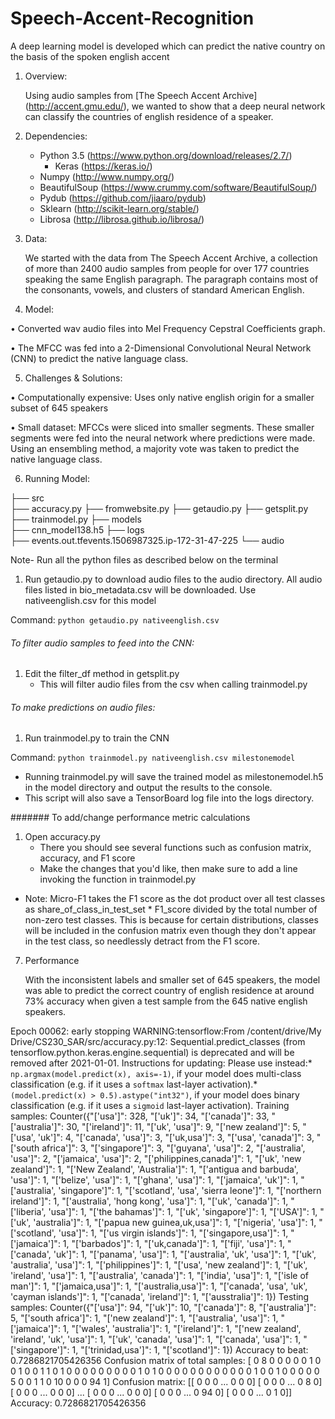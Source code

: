 # Speech-Accent-Recognition
A deep learning model is developed which can predict the native country on the basis of the spoken english accent


1. Overview:

	Using audio samples from [The Speech Accent Archive] (http://accent.gmu.edu/), we wanted to show that a deep neural network can classify the countries of english residence of a speaker.

2. Dependencies:

  	* Python 3.5 (https://www.python.org/download/releases/2.7/)
 	  * Keras (https://keras.io/)
  	* Numpy (http://www.numpy.org/)
  	* BeautifulSoup (https://www.crummy.com/software/BeautifulSoup/)
   	* Pydub (https://github.com/jiaaro/pydub)
  	* Sklearn (http://scikit-learn.org/stable/)
  	* Librosa (http://librosa.github.io/librosa/)

3. Data:

	We started with the data from The Speech Accent Archive, a collection of more than 2400 audio samples from people for over 177 countries speaking the same English paragraph. 	The paragraph contains most of the consonants, vowels, and clusters of standard American English.

4. Model:

•	Converted wav audio files into Mel Frequency Cepstral Coefficients graph.

•	The MFCC was fed into a 2-Dimensional Convolutional Neural Network (CNN) to predict the native language class.

5. Challenges & Solutions:

•	Computationally expensive: Uses only native english origin for a smaller subset of 645 speakers

• Small dataset: MFCCs were sliced into smaller segments. These smaller segments were fed into the neural network where predictions were made. Using an ensembling method, a majority vote was taken to predict the native language class.


6. Running Model:
  
  ├── src   
        ├── accuracy.py
        ├── fromwebsite.py
        ├── getaudio.py
        ├── getsplit.py
        ├── trainmodel.py
  ├── models  
       ├── cnn_model138.h5
  ├── logs  
       ├── events.out.tfevents.1506987325.ip-172-31-47-225
  └── audio

Note- Run all the python files as described below on the terminal


1. Run getaudio.py to download audio files to the audio directory. All audio files listed in bio_metadata.csv will be downloaded. Use nativeenglish.csv for this model

Command: `python getaudio.py nativeenglish.csv` 

###### To filter audio samples to feed into the CNN:

1. Edit the filter_df method in getsplit.py
    * This will filter audio files from the csv when calling trainmodel.py

###### To make predictions on audio files:

1. Run trainmodel.py to train the CNN

Command: `python trainmodel.py nativeenglish.csv milestonemodel`

  * Running trainmodel.py will save the trained model as milestonemodel.h5 in the model directory and output the results to the console.
  * This script will also save a TensorBoard log file into the logs directory.
  
####### To add/change performance metric calculations

1. Open accuracy.py
	* There you should see several functions such as confusion matrix, accuracy, and F1 score
	* Make the changes that you'd like, then make sure to add a line invoking the function in trainmodel.py
	
  * Note: Micro-F1 takes the F1 score as the dot product over all test classes as share_of_class_in_test_set * F1_score divided by the total number of non-zero test classes. This is because for certain distributions, classes will be included in the confusion matrix even though they don't appear in the test class, so needlessly detract from the F1 score.
	

7. Performance

	With the inconsistent labels and smaller set of 645 speakers, the model was able to predict the correct country of english residence at around 73% accuracy when given a test sample from the 645 native english speakers.

Epoch 00062: early stopping
WARNING:tensorflow:From /content/drive/My Drive/CS230_SAR/src/accuracy.py:12: Sequential.predict_classes (from tensorflow.python.keras.engine.sequential) is deprecated and will be removed after 2021-01-01.
Instructions for updating:
Please use instead:* `np.argmax(model.predict(x), axis=-1)`,   if your model does multi-class classification   (e.g. if it uses a `softmax` last-layer activation).* `(model.predict(x) > 0.5).astype("int32")`,   if your model does binary classification   (e.g. if it uses a `sigmoid` last-layer activation).
Training samples: Counter({"['usa']": 328, "['uk']": 34, "['canada']": 33, "['australia']": 30, "['ireland']": 11, "['uk', 'usa']": 9, "['new zealand']": 5, "['usa', 'uk']": 4, "['canada', 'usa']": 3, "['uk,usa']": 3, "['usa', 'canada']": 3, "['south africa']": 3, "['singapore']": 3, "['guyana', 'usa']": 2, "['australia', 'usa']": 2, "['jamaica', 'usa']": 2, "['philippines,canada']": 1, "['uk', 'new zealand']": 1, "['New Zealand', 'Australia']": 1, "['antigua and barbuda', 'usa']": 1, "['belize', 'usa']": 1, "['ghana', 'usa']": 1, "['jamaica', 'uk']": 1, "['australia', 'singapore']": 1, "['scotland', 'usa', 'sierra leone']": 1, "['northern ireland']": 1, "['australia', 'hong kong', 'usa']": 1, "['uk', 'canada']": 1, "['liberia', 'usa']": 1, "['the bahamas']": 1, "['uk', 'singapore']": 1, "['USA']": 1, "['uk', 'australia']": 1, "['papua new guinea,uk,usa']": 1, "['nigeria', 'usa']": 1, "['scotland', 'usa']": 1, "['us virgin islands']": 1, "['singapore,usa']": 1, "['jamaica']": 1, "['barbados']": 1, "['uk,canada']": 1, "['fiji', 'usa']": 1, "['canada', 'uk']": 1, "['panama', 'usa']": 1, "['australia', 'uk', 'usa']": 1, "['uk', 'australia', 'usa']": 1, "['philippines']": 1, "['usa', 'new zealand']": 1, "['uk', 'ireland', 'usa']": 1, "['australia', 'canada']": 1, "['india', 'usa']": 1, "['isle of man']": 1, "['jamaica,usa']": 1, "['australia,usa']": 1, "['canada', 'usa', 'uk', 'cayman islands']": 1, "['canada', 'ireland']": 1, "['ausstralia']": 1})
Testing samples: Counter({"['usa']": 94, "['uk']": 10, "['canada']": 8, "['australia']": 5, "['south africa']": 1, "['new zealand']": 1, "['australia', 'usa']": 1, "['jamaica']": 1, "['wales', 'australia']": 1, "['ireland']": 1, "['new zealand', 'ireland', 'uk', 'usa']": 1, "['uk', 'canada', 'usa']": 1, "['canada', 'usa']": 1, "['singapore']": 1, "['trinidad,usa']": 1, "['scotland']": 1})
Accuracy to beat: 0.7286821705426356
Confusion matrix of total samples:
 [ 0  8  0  0  0  0  0  1  0  0  1  0  0  1  1  0  1  0  0  0  0  0  0  0
  0  0  1  0  1  0  0  0  0  0  0  0  0  0  0  0  0  1  0  0  1  0  0  0
  0  0  5  0  0  1  1  0 10  0  0  0 94  1]
Confusion matrix:
 [[ 0  0  0 ...  0  0  0]
 [ 0  0  0 ...  0  8  0]
 [ 0  0  0 ...  0  0  0]
 ...
 [ 0  0  0 ...  0  0  0]
 [ 0  0  0 ...  0 94  0]
 [ 0  0  0 ...  0  1  0]]
Accuracy: 0.7286821705426356


